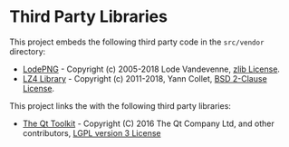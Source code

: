 Third Party Libraries
=====================

This project embeds the following third party code in the `src/vendor`
directory:

 * [LodePNG](http://lodev.org/lodepng/) -
   Copyright (c) 2005-2018 Lode Vandevenne,
   [zlib License](https://opensource.org/licenses/Zlib]).
 * [LZ4 Library](https://lz4.github.io/lz4/) -
   Copyright (c) 2011-2018, Yann Collet,
   [BSD 2-Clause License](https://github.com/lz4/lz4/blob/master/lib/LICENSE).


This project links the with the following third party libraries:

 * [The Qt Toolkit](https://www.qt.io/) -
   Copyright (C) 2016 The Qt Company Ltd, and other contributors,
   [LGPL version 3 License](https://doc.qt.io/qt-5/lgpl.html)

